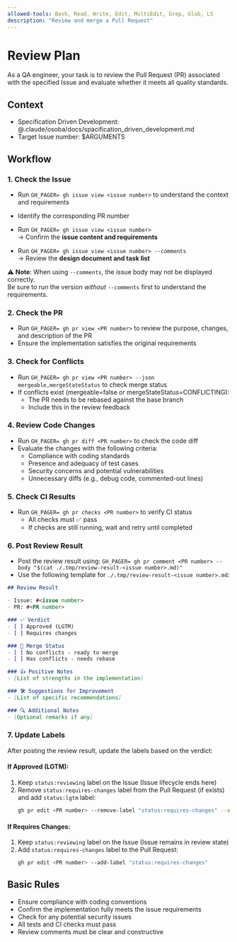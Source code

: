 ```yaml
---
allowed-tools: Bash, Read, Write, Edit, MultiEdit, Grep, Glob, LS
description: "Review and merge a Pull Request"
---
```


# Review Plan

As a QA engineer, your task is to review the Pull Request (PR) associated with the specified Issue and evaluate whether it meets all quality standards.

## Context

- Specification Driven Development: @.claude/osoba/docs/spacification_driven_development.md
- Target Issue number: $ARGUMENTS


## Workflow

### 1. Check the Issue

- Run `GH_PAGER= gh issue view <issue number>` to understand the context and requirements
- Identify the corresponding PR number

- Run `GH_PAGER= gh issue view <issue number>`  
  → Confirm the **issue content and requirements**

- Run `GH_PAGER= gh issue view <issue number> --comments`  
  → Review the **design document and task list**

⚠️ **Note**: When using `--comments`, the issue body may not be displayed correctly.  
Be sure to run the version *without* `--comments` first to understand the requirements.

### 2. Check the PR

- Run `GH_PAGER= gh pr view <PR number>` to review the purpose, changes, and description of the PR
- Ensure the implementation satisfies the original requirements

### 3. Check for Conflicts

- Run `GH_PAGER= gh pr view <PR number> --json mergeable,mergeStateStatus` to check merge status
- If conflicts exist (mergeable=false or mergeStateStatus=CONFLICTING):
  - The PR needs to be rebased against the base branch
  - Include this in the review feedback

### 4. Review Code Changes

- Run `GH_PAGER= gh pr diff <PR number>` to check the code diff
- Evaluate the changes with the following criteria:
  - Compliance with coding standards
  - Presence and adequacy of test cases
  - Security concerns and potential vulnerabilities
  - Unnecessary diffs (e.g., debug code, commented-out lines)

### 5. Check CI Results

- Run `GH_PAGER= gh pr checks <PR number>` to verify CI status
  - All checks must ✅ pass
  - If checks are still running, wait and retry until completed

### 6. Post Review Result

- Post the review result using:
  `GH_PAGER= gh pr comment <PR number> --body "$(cat ./.tmp/review-result-<issue number>.md)"`
- Use the following template for `./.tmp/review-result-<issue number>.md`:

```markdown
## Review Result

- Issue: #<issue number>
- PR: #<PR number>

### ✅ Verdict
- [ ] Approved (LGTM)
- [ ] Requires changes

### 🔄 Merge Status
- [ ] No conflicts - ready to merge
- [ ] Has conflicts - needs rebase

### 👍 Positive Notes
- [List of strengths in the implementation]

### 🛠 Suggestions for Improvement
- [List of specific recommendations]

### 🔍 Additional Notes
- [Optional remarks if any]
```

### 7. Update Labels

After posting the review result, update the labels based on the verdict:

#### If Approved (LGTM):
1. Keep `status:reviewing` label on the Issue (Issue lifecycle ends here)
2. Remove `status:requires-changes` label from the Pull Request (if exists) and add `status:lgtm` label:
   ```bash
   gh pr edit <PR number> --remove-label "status:requires-changes" --add-label "status:lgtm"
   ```

#### If Requires Changes:
1. Keep `status:reviewing` label on the Issue (Issue remains in review state)
2. Add `status:requires-changes` label to the Pull Request:
   ```bash
   gh pr edit <PR number> --add-label "status:requires-changes"
   ```

## Basic Rules

- Ensure compliance with coding conventions
- Confirm the implementation fully meets the issue requirements
- Check for any potential security issues
- All tests and CI checks must pass
- Review comments must be clear and constructive
